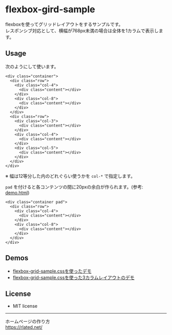 # flexbox-gird-sample
flexboxを使ってグリッドレイアウトをするサンプルです。  
レスポンシブ対応として、横幅が768px未満の場合は全体を1カラムで表示します。

## Usage

次のようにして使います。

    <div class="container">
      <div class="row">
        <div class="col-4">
          <div class="content"></div>
        </div>
        <div class="col-8">
          <div class="content"></div>
        </div>
      </div>
      <div class="row">
        <div class="col-3">
          <div class="content"></div>
        </div>
        <div class="col-4">
          <div class="content"></div>
        </div>
        <div class="col-5">
          <div class="content"></div>
        </div>
      </div>
    </div>

※ 幅は12等分した内のどれぐらい使うかを `col-*` で指定します。

`pad` を付けると各コンテンツの間に20pxの余白が作られます。(参考: [demo.html](http://code.rlated.net/flexbox/demo.html))

    <div class="container pad">
      <div class="row">
        <div class="col-4">
          <div class="content"></div>
        </div>
        <div class="col-8">
          <div class="content"></div>
        </div>
      </div>
    </div>

## Demos

- [flexbox-grid-sample.cssを使ったデモ](http://code.rlated.net/flexbox/demo.html)
- [flexbox-grid-sample.cssを使った3カラムレイアウトのデモ](http://code.rlated.net/flexbox/demo-3column-layout.html)

## License

- MIT license

- - -
ホームページの作り方  
<https://rlated.net/>
